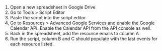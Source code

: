 1) Open a new spreadsheet in Google Drive
2) Go to Tools > Script Editor
3) Paste the script into the script editor
4) Go to Resources > Advanced Google Services and enable the Google Calendar API. Enable the Calendar API from the API console as well.
5) Back in the spreadsheet, add the resource emails to column A
6) Run the script, column B and C should populate with the last events for each resource listed.
